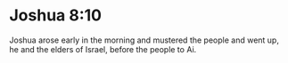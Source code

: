 # Joshua 8:10

Joshua arose early in the morning and mustered the people and went up, he and the elders of Israel, before the people to Ai.
